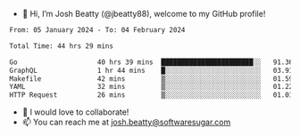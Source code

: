 - 👋 Hi, I’m Josh Beatty (@jbeatty88), welcome to my GitHub profile!

<!--START_SECTION:waka-->

```txt
From: 05 January 2024 - To: 04 February 2024

Total Time: 44 hrs 29 mins

Go                    40 hrs 39 mins  ███████████████████████░░   91.36 %
GraphQL               1 hr 44 mins    █░░░░░░░░░░░░░░░░░░░░░░░░   03.91 %
Makefile              42 mins         ▒░░░░░░░░░░░░░░░░░░░░░░░░   01.59 %
YAML                  32 mins         ▒░░░░░░░░░░░░░░░░░░░░░░░░   01.22 %
HTTP Request          26 mins         ▒░░░░░░░░░░░░░░░░░░░░░░░░   01.01 %
```

<!--END_SECTION:waka-->

- 💞️ I would love to collaborate!
- 📫 You can reach me at josh.beatty@softwaresugar.com

<!---
jbeatty88/jbeatty88 is a ✨ special ✨ repository because its `README.md` (this file) appears on your GitHub profile.
You can click the Preview link to take a look at your changes.
--->
